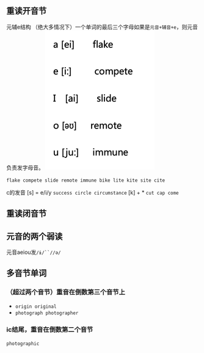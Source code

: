 ## 重读开音节
元辅e结构
（绝大多情况下）一个单词的最后三个字母如果是`元音+辅音+e`，则元音负责发字母音。
![](../../assets/Pasted%20image%2020250102171151.png)

`flake compete slide remote immune bike lite kite site cite`

c的发音
[s] = e/i/y
`success circle circumstance`
[k] + *
`cut cap come`

## 重读闭音节


## 元音的两个弱读
元音aeiou发`/ɨ/``//ə/`

## 多音节单词
### （超过两个音节）重音在倒数第三个音节上
- `origin original`
- `photograph photographer`
### ic结尾，重音在倒数第二个音节
`photographic`

